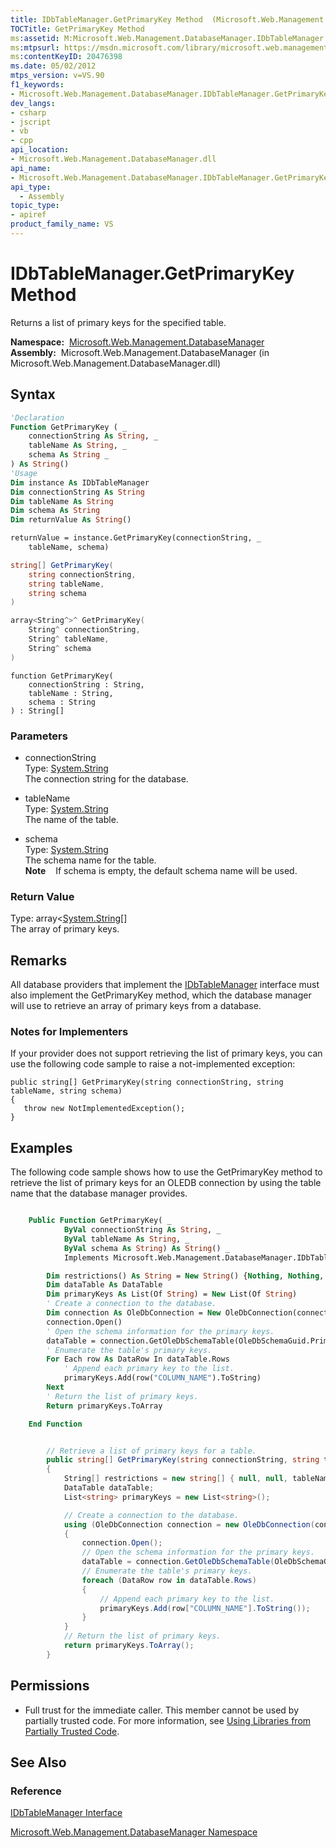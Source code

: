 ```yaml
---
title: IDbTableManager.GetPrimaryKey Method  (Microsoft.Web.Management.DatabaseManager)
TOCTitle: GetPrimaryKey Method
ms:assetid: M:Microsoft.Web.Management.DatabaseManager.IDbTableManager.GetPrimaryKey(System.String,System.String,System.String)
ms:mtpsurl: https://msdn.microsoft.com/library/microsoft.web.management.databasemanager.idbtablemanager.getprimarykey(v=VS.90)
ms:contentKeyID: 20476398
ms.date: 05/02/2012
mtps_version: v=VS.90
f1_keywords:
- Microsoft.Web.Management.DatabaseManager.IDbTableManager.GetPrimaryKey
dev_langs:
- csharp
- jscript
- vb
- cpp
api_location:
- Microsoft.Web.Management.DatabaseManager.dll
api_name:
- Microsoft.Web.Management.DatabaseManager.IDbTableManager.GetPrimaryKey
api_type:
  - Assembly
topic_type:
- apiref
product_family_name: VS
---
```


# IDbTableManager.GetPrimaryKey Method

Returns a list of primary keys for the specified table.

**Namespace:**  [Microsoft.Web.Management.DatabaseManager](microsoft-web-management-databasemanager-namespace.md)  
**Assembly:**  Microsoft.Web.Management.DatabaseManager (in Microsoft.Web.Management.DatabaseManager.dll)

## Syntax

```vb
'Declaration
Function GetPrimaryKey ( _
    connectionString As String, _
    tableName As String, _
    schema As String _
) As String()
'Usage
Dim instance As IDbTableManager
Dim connectionString As String
Dim tableName As String
Dim schema As String
Dim returnValue As String()

returnValue = instance.GetPrimaryKey(connectionString, _
    tableName, schema)
```

```csharp
string[] GetPrimaryKey(
    string connectionString,
    string tableName,
    string schema
)
```

```cpp
array<String^>^ GetPrimaryKey(
    String^ connectionString, 
    String^ tableName, 
    String^ schema
)
```

```jscript
function GetPrimaryKey(
    connectionString : String, 
    tableName : String, 
    schema : String
) : String[]
```

### Parameters

  - connectionString  
    Type: [System.String](https://msdn.microsoft.com/library/s1wwdcbf)  
    The connection string for the database.  

<!-- end list -->

  - tableName  
    Type: [System.String](https://msdn.microsoft.com/library/s1wwdcbf)  
    The name of the table.  

<!-- end list -->

  - schema  
    Type: [System.String](https://msdn.microsoft.com/library/s1wwdcbf)  
    The schema name for the table.  
    **Note**    If schema is empty, the default schema name will be used.  

### Return Value

Type: array\<[System.String](https://msdn.microsoft.com/library/s1wwdcbf)\[\]  
The array of primary keys.  

## Remarks

All database providers that implement the [IDbTableManager](idbtablemanager-interface-microsoft-web-management-databasemanager.md) interface must also implement the GetPrimaryKey method, which the database manager will use to retrieve an array of primary keys from a database.

### 

### Notes for Implementers

If your provider does not support retrieving the list of primary keys, you can use the following code sample to raise a not-implemented exception:

    public string[] GetPrimaryKey(string connectionString, string tableName, string schema)
    {
       throw new NotImplementedException();
    }

## Examples

The following code sample shows how to use the GetPrimaryKey method to retrieve the list of primary keys for an OLEDB connection by using the table name that the database manager provides.

```vb

    Public Function GetPrimaryKey( _
            ByVal connectionString As String, _
            ByVal tableName As String, _
            ByVal schema As String) As String() _
            Implements Microsoft.Web.Management.DatabaseManager.IDbTableManager.GetPrimaryKey

        Dim restrictions() As String = New String() {Nothing, Nothing, tableName}
        Dim dataTable As DataTable
        Dim primaryKeys As List(Of String) = New List(Of String)
        ' Create a connection to the database.
        Dim connection As OleDbConnection = New OleDbConnection(connectionString)
        connection.Open()
        ' Open the schema information for the primary keys.
        dataTable = connection.GetOleDbSchemaTable(OleDbSchemaGuid.Primary_Keys, restrictions)
        ' Enumerate the table's primary keys.
        For Each row As DataRow In dataTable.Rows
            ' Append each primary key to the list.
            primaryKeys.Add(row("COLUMN_NAME").ToString)
        Next
        ' Return the list of primary keys.
        Return primaryKeys.ToArray

    End Function

```

```csharp

        // Retrieve a list of primary keys for a table.
        public string[] GetPrimaryKey(string connectionString, string tableName, string schema)
        {
            String[] restrictions = new string[] { null, null, tableName };
            DataTable dataTable;
            List<string> primaryKeys = new List<string>();

            // Create a connection to the database.
            using (OleDbConnection connection = new OleDbConnection(connectionString))
            {
                connection.Open();
                // Open the schema information for the primary keys.
                dataTable = connection.GetOleDbSchemaTable(OleDbSchemaGuid.Primary_Keys, restrictions);
                // Enumerate the table's primary keys.
                foreach (DataRow row in dataTable.Rows)
                {
                    // Append each primary key to the list.
                    primaryKeys.Add(row["COLUMN_NAME"].ToString());
                }
            }
            // Return the list of primary keys.
            return primaryKeys.ToArray();
        }

```

## Permissions

  - Full trust for the immediate caller. This member cannot be used by partially trusted code. For more information, see [Using Libraries from Partially Trusted Code](https://msdn.microsoft.com/library/8skskf63).

## See Also

### Reference

[IDbTableManager Interface](idbtablemanager-interface-microsoft-web-management-databasemanager.md)

[Microsoft.Web.Management.DatabaseManager Namespace](microsoft-web-management-databasemanager-namespace.md)
